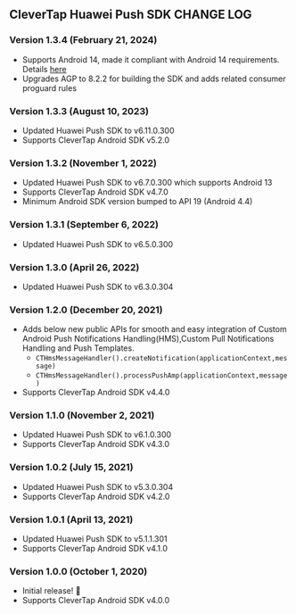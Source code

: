 ## CleverTap Huawei Push SDK CHANGE LOG

### Version 1.3.4 (February 21, 2024)
* Supports Android 14, made it compliant with Android 14 requirements. Details [here](https://developer.android.com/about/versions/14/summary)
* Upgrades AGP to 8.2.2 for building the SDK and adds related consumer proguard rules

### Version 1.3.3 (August 10, 2023)
* Updated Huawei Push SDK to v6.11.0.300
* Supports CleverTap Android SDK v5.2.0

### Version 1.3.2 (November 1, 2022)
* Updated Huawei Push SDK to v6.7.0.300 which supports Android 13
* Supports CleverTap Android SDK v4.7.0
* Minimum Android SDK version bumped to API 19 (Android 4.4)

### Version 1.3.1 (September 6, 2022)
* Updated Huawei Push SDK to v6.5.0.300

### Version 1.3.0 (April 26, 2022)
* Updated Huawei Push SDK to v6.3.0.304

### Version 1.2.0 (December 20, 2021)
* Adds below new public APIs for smooth and easy integration of Custom Android Push Notifications Handling(HMS),Custom Pull Notifications Handling and Push Templates.
  * `CTHmsMessageHandler().createNotification(applicationContext,message)`
  * `CTHmsMessageHandler().processPushAmp(applicationContext,message)`
* Supports CleverTap Android SDK v4.4.0

### Version 1.1.0 (November 2, 2021)
* Updated Huawei Push SDK to v6.1.0.300
* Supports CleverTap Android SDK v4.3.0

### Version 1.0.2 (July 15, 2021)
* Updated Huawei Push SDK to v5.3.0.304
* Supports CleverTap Android SDK v4.2.0

### Version 1.0.1 (April 13, 2021)
* Updated Huawei Push SDK to v5.1.1.301
* Supports CleverTap Android SDK v4.1.0

### Version 1.0.0 (October 1, 2020)
* Initial release! 🎉
* Supports CleverTap Android SDK v4.0.0
